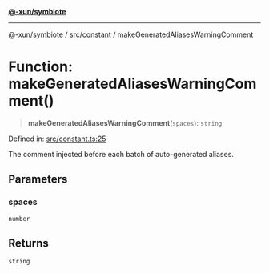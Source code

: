 [**@-xun/symbiote**](../../../README.md)

***

[@-xun/symbiote](../../../README.md) / [src/constant](../README.md) / makeGeneratedAliasesWarningComment

# Function: makeGeneratedAliasesWarningComment()

> **makeGeneratedAliasesWarningComment**(`spaces`): `string`

Defined in: [src/constant.ts:25](https://github.com/Xunnamius/symbiote/blob/39b78f935df3d66a96654bd78c86b3952384b660/src/constant.ts#L25)

The comment injected before each batch of auto-generated aliases.

## Parameters

### spaces

`number`

## Returns

`string`

